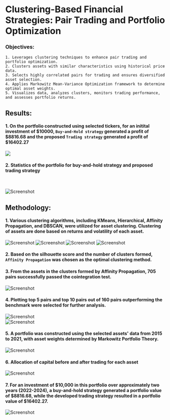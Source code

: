 # Clustering-Based Financial Strategies: Pair Trading and Portfolio Optimization

### Objectives: 

    1. Leverages clustering techniques to enhance pair trading and portfolio optimization.
    2. Clusters assets with similar characteristics using historical price data.
    3. Selects highly correlated pairs for trading and ensures diversified asset selection.
    4. Applies Markowitz Mean-Variance Optimization framework to determine optimal asset weights.
    5. Visualizes data, analyzes clusters, monitors trading performance, and assesses portfolio returns.

## Results:

#### 1. On the portfolio constructed using selected tickers, for an initital investment of $10000, `Buy-and-Hold strategy` generated a profit of $8816.68 and the proposed `Trading strategy` generated a profit of $16402.27 

![](images/comparison2.png) 
<br>

#### 2. Statistics of the portfolio for buy-and-hold strategy and proposed trading strategy
<br>

![Screenshot](images/stats.png) 

## Methodology:  

#### 1. Various clustering algorithms, including KMeans, Hierarchical, Affinity Propagation, and DBSCAN, were utilized for asset clustering. Clustering of assets are done based on returns and volatility of each asset. 

![Screenshot](images/KMeans-cluster.png) 
![Screenshot](images/Hierarchial-cluster.png)
![Screenshot](images/affinity.png)
![Screenshot](images/DBSCAN-cluster.png) 

#### 2. Based on the silhouette score and the number of clusters formed, `Affinity Propagation` was chosen as the optimal clustering method.

#### 3. From the assets in the clusters formed by Affinity Propagation, 705 pairs successfully passed the cointegration test.

![Screenshot](images/pairs-formed.png)  

#### 4. Plotting top 5 pairs and top 10 pairs out of 160 pairs outperforming the benchmark were selected for further analysis.

![Screenshot](images/performance.png)  
![Screenshot](images/selected-pairs.png)  

#### 5. A portfolio was constructed using the selected assets' data from 2015 to 2021, with asset weights determined by Markowitz Portfolio Theory.

![Screenshot](images/piechart.png)   

#### 6. Allocation of capital before and after trading for each asset

![Screenshot](images/allocation.png)   

#### 7. For an investment of $10,000 in this portfolio over approximately two years (2022-2024), a buy-and-hold strategy generated a portfolio value of $8816.68, while the developed trading strategy resulted in a portfolio value of $16402.27. 

![Screenshot](images/comparison2.png) 


